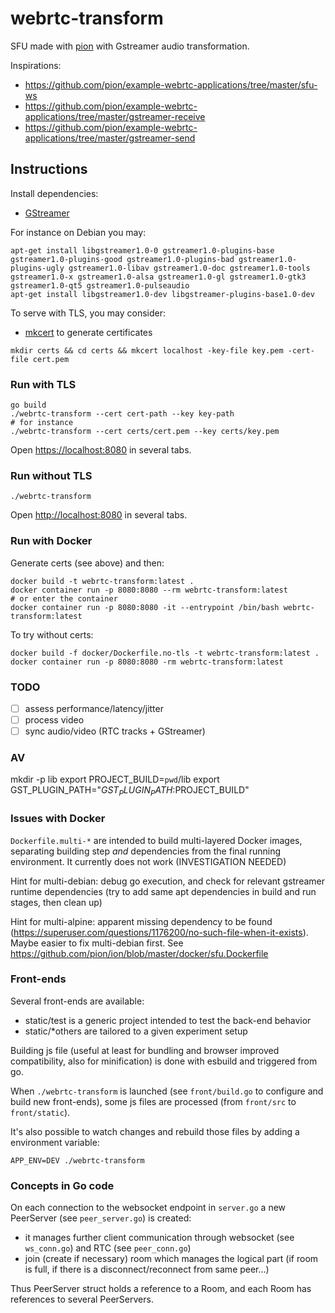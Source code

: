 # webrtc-transform

SFU made with [pion](https://github.com/pion/webrtc) with Gstreamer audio transformation.

Inspirations:

- https://github.com/pion/example-webrtc-applications/tree/master/sfu-ws
- https://github.com/pion/example-webrtc-applications/tree/master/gstreamer-receive
- https://github.com/pion/example-webrtc-applications/tree/master/gstreamer-send

## Instructions

Install dependencies:

- [GStreamer](https://gstreamer.freedesktop.org/documentation/index.html?gi-language=c)

For instance on Debian you may:

```
apt-get install libgstreamer1.0-0 gstreamer1.0-plugins-base gstreamer1.0-plugins-good gstreamer1.0-plugins-bad gstreamer1.0-plugins-ugly gstreamer1.0-libav gstreamer1.0-doc gstreamer1.0-tools gstreamer1.0-x gstreamer1.0-alsa gstreamer1.0-gl gstreamer1.0-gtk3 gstreamer1.0-qt5 gstreamer1.0-pulseaudio
apt-get install libgstreamer1.0-dev libgstreamer-plugins-base1.0-dev
```

To serve with TLS, you may consider:

- [mkcert](https://github.com/FiloSottile/mkcert) to generate certificates

```
mkdir certs && cd certs && mkcert localhost -key-file key.pem -cert-file cert.pem
```

### Run with TLS

```
go build
./webrtc-transform --cert cert-path --key key-path
# for instance
./webrtc-transform --cert certs/cert.pem --key certs/key.pem
```

Open [https://localhost:8080](https://localhost:8080) in several tabs.

### Run without TLS

```
./webrtc-transform
```

Open [http://localhost:8080](https//localhost:8080) in several tabs.

### Run with Docker

Generate certs (see above) and then:

```
docker build -t webrtc-transform:latest .
docker container run -p 8080:8080 --rm webrtc-transform:latest
# or enter the container
docker container run -p 8080:8080 -it --entrypoint /bin/bash webrtc-transform:latest
```

To try without certs:

```
docker build -f docker/Dockerfile.no-tls -t webrtc-transform:latest .
docker container run -p 8080:8080 -rm webrtc-transform:latest
```

### TODO

- [ ] assess performance/latency/jitter
- [ ] process video
- [ ] sync audio/video (RTC tracks + GStreamer)

### AV

mkdir -p lib
export PROJECT_BUILD=`pwd`/lib
export GST_PLUGIN_PATH="$GST_PLUGIN_PATH:$PROJECT_BUILD"

### Issues with Docker

`Dockerfile.multi-*` are intended to build multi-layered Docker images, separating building step _and_ dependencies from the final running environment. It currently does not work (INVESTIGATION NEEDED)

Hint for multi-debian: debug go execution, and check for relevant gstreamer runtime dependencies (try to add same apt dependencies in build and run stages, then clean up)

Hint for multi-alpine: apparent missing dependency to be found (https://superuser.com/questions/1176200/no-such-file-when-it-exists). Maybe easier to fix multi-debian first. See https://github.com/pion/ion/blob/master/docker/sfu.Dockerfile

### Front-ends

Several front-ends are available:

- static/test is a generic project intended to test the back-end behavior
- static/\*others are tailored to a given experiment setup

Building js file (useful at least for bundling and browser improved compatibility, also for minification) is done with esbuild and triggered from go.

When `./webrtc-transform` is launched (see `front/build.go` to configure and build new front-ends), some js files are processed (from `front/src` to `front/static`).

It's also possible to watch changes and rebuild those files by adding a environment variable:

```
APP_ENV=DEV ./webrtc-transform
```

### Concepts in Go code

On each connection to the websocket endpoint in `server.go` a new PeerServer (see `peer_server.go`) is created:

- it manages further client communication through websocket (see `ws_conn.go`) and RTC (see `peer_conn.go`)
- join (create if necessary) room which manages the logical part (if room is full, if there is a disconnect/reconnect from same peer...)

Thus PeerServer struct holds a reference to a Room, and each Room has references to several PeerServers.
